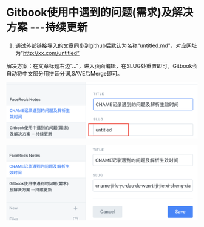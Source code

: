 # Gitbook使用中遇到的问题\(需求\)及解决方案 ---持续更新

1. 通过外部链接导入的文章同步到github后默认为名称“untitled.md"，对应网址为”http://xx.com/untitled”

解决方案：在文章标题右边“..."，进入页面编辑，在SLUG处重置即可。Gitbook会自动将中文部分用拼音分词,SAVE后Merge即可。

![&#x5916;&#x90E8;&#x94FE;&#x63A5;&#x5BFC;&#x5165;&#x7684;&#x6587;&#x7AE0;SLUG&#x503C;&#x4E3A;untitled](.gitbook/assets/image%20%287%29.png)

![&#x590D;&#x5236;&#x7C98;&#x8D34;TITLE&#x5230;SLUG&#x6846;&#xFF0C;&#x81EA;&#x52A8;&#x62FC;&#x97F3;&#x5206;&#x8BCD;&#xFF0C;&#x975E;&#x5E38;&#x65B9;&#x4FBF;](.gitbook/assets/image%20%283%29.png)


